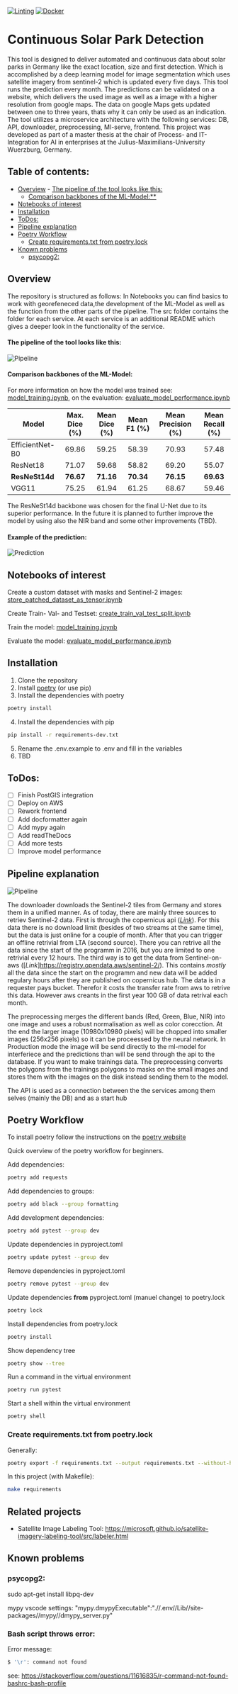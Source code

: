 [![Linting](https://github.com/Taraman12/Solarpark-detection/actions/workflows/lint.yml/badge.svg)](https://github.com/Taraman12/Solarpark-detection/actions/workflows/lint.yml)
[![Docker](https://github.com/Taraman12/Solarpark-detection/actions/workflows/docker.yml/badge.svg)](https://github.com/Taraman12/Solarpark-detection/actions/workflows/docker.yml)

<!-- omit from toc -->
# Continuous Solar Park Detection
This tool is designed to deliver automated and continuous data about solar parks in Germany like the exact location, size and first detection.
Which is accomplished by a deep learning model for image segmentation which uses satellite imagery from sentinel-2 which is updated every five days. This tool runs the prediction every month. The predictions can be validated on a website, which delivers the used image as well as a image with a higher resolution from google maps. The data on google Maps gets updated between one to three years, thats why it can only be used as an indication. The tool utilizes a microservice architecture with the following services: DB, API, downloader, preprocessing, Ml-serve, frontend.
This project was developed as part of a master thesis at the chair of Process- and IT-Integration for AI in enterprises at the Julius-Maximilians-University Wuerzburg, Germany.
<!-- omit from toc -->
## Table of contents:
- [Overview](#overview)
      - [The pipeline of the tool looks like this:](#the-pipeline-of-the-tool-looks-like-this)
    - [Comparison backbones of the ML-Model:\*\*](#comparison-backbones-of-the-ml-model)
- [Notebooks of interest](#notebooks-of-interest)
- [Installation](#installation)
- [ToDos:](#todos)
- [Pipeline explanation](#pipeline-explanation)
- [Poetry Workflow](#poetry-workflow)
  - [Create requirements.txt from poetry.lock](#create-requirementstxt-from-poetrylock)
- [Known problems](#known-problems)
  - [psycopg2:](#psycopg2)

## Overview
The repository is structured as follows:
In Notebooks you can find basics to work with georefeneced data,the development of the ML-Model as well as the function from the other parts of the pipeline.
The src folder contains the folder for each service. At each service is an additional README which gives a deeper look in the functionality of the service.
<!-- omit from toc -->
#### The pipeline of the tool looks like this:
![Pipeline](Create_figures_thesis/Final_Pipeline.svg)

<!-- omit from toc -->
#### Comparison backbones of the ML-Model:

 For more information on how the model was trained see: [model_training.ipynb](Notebooks/ML_Modell/model_training.ipynb),
 on the evaluation: [evaluate_model_performance.ipynb](Notebooks/ML_Modell/evaluate_model_performance.ipynb)


| Model           | Max. Dice (%) | Mean Dice (%) | Mean F1 (%) | Mean Precision (%) | Mean Recall (%) |
| --------------- | :-----------: | :-----------: | :---------: | :----------------: | :-------------: |
| EfficientNet-B0 |     69.86     |     59.25     |    58.39    |       70.93        |      57.48      |
| ResNet18        |     71.07     |     59.68     |    58.82    |       69.20        |      55.07      |
| **ResNeSt14d**  |   **76.67**   |   **71.16**   |  **70.34**  |     **76.15**      |    **69.63**    |
| VGG11           |     75.25     |     61.94     |    61.25    |       68.67        |      59.46      |

The ResNeSt14d backbone was chosen for the final U-Net due to its superior performance.
In the future it is planned to further improve the model by using also the NIR band and some other improvements (TBD).

<!-- omit from toc -->
#### Example of the prediction:
![Prediction](Notebooks/ML_Modell/figures/cleaned_verified_data/English/prediction_samples_validated_eng.svg)



## Notebooks of interest
Create a custom dataset with masks and Sentinel-2 images:
[store_patched_dataset_as_tensor.ipynb](Notebooks/preprocessing/store_patched_dataset_as_tensor.ipynb)

Create Train- Val- and Testset:
[create_train_val_test_split.ipynb](Notebooks/ML_Modell/create_train_val_test_split.ipynb)

Train the model:
[model_training.ipynb](Notebooks/ML_Modell/model_training.ipynb)

Evaluate the model:
[evaluate_model_performance.ipynb](Notebooks/ML_Modell/evaluate_model_performance.ipynb)

## Installation
1. Clone the repository
2. Install [poetry](https://python-poetry.org/docs/#installation) (or use pip)
3. Install the dependencies with poetry
```bash
poetry install
```
4. Install the dependencies with pip
```bash
pip install -r requirements-dev.txt
```
5. Rename the .env.example to .env and fill in the variables
6. TBD

## ToDos:
- [ ] Finish PostGIS integration
- [ ] Deploy on AWS
- [ ] Rework frontend
- [ ] Add docformatter again
- [ ] Add mypy again
- [ ] Add readTheDocs
- [ ] Add more tests
- [ ] Improve model performance

## Pipeline explanation
![Pipeline](Create_figures_thesis/Final_Pipeline.svg)

The downloader downloads the Sentinel-2 tiles from Germany and stores them in a unified manner. As of today, there are mainly three sources to retriev Sentinel-2 data. First is through the copernicus api ([*Link*](https://scihub.copernicus.eu/twiki/do/view/SciHubWebPortal/APIHubDescription)). For this data there is no download limit (besides of two streams at the same time), but the data is just online for a couple of month. After that you can trigger an offline retrivial from LTA (second source). There you can retrive all the data since the start of the programm in 2016, but you are limited to one retrivial every 12 hours. The third way is to get the data from Sentinel-on-aws ([*Link*]https://registry.opendata.aws/sentinel-2/). This contains *mostly* all the data since the start on the programm and new data will be added regulary hours after they are published on copernicus hub. The data is in a requester pays bucket. Therefor it costs the transfer rate from aws to retrive this data. However aws creants in the first year 100 GB of data retrival each month.

The preprocessing merges the different bands (Red, Green, Blue, NIR) into one image and uses a robust normalisation as well as color corecction. At the end the larger image (10980x10980 pixels) will be chopped into smaller images (256x256 pixels) so it can be proceessed by the neural network. In Production mode the image will be send directly to the ml-model for interferiece and the predictions than will be send through the api to the database. If you want to make trainings data. The preprocessing converts the polygons from the trainings polygons to masks on the small images and stores them with the images on the disk instead sending them to the model.

The API is used as a connection between the the services among them selves (mainly the DB) and as a start hub

## Poetry Workflow
To install poetry follow the instructions on the [poetry website](https://python-poetry.org/docs/#installation)

Quick overview of the poetry workflow for beginners.

Add dependencies:
```bash
poetry add requests
```

Add dependencies to groups:
```bash
poetry add black --group formatting
```

Add development dependencies:
```bash
poetry add pytest --group dev
```

Update dependencies in pyproject.toml
```bash
poetry update pytest --group dev
```

Remove dependencies in pyproject.toml
```bash
poetry remove pytest --group dev
```
Update dependencies __from__ pyproject.toml (manuel change) to poetry.lock
```bash
poetry lock
```

Install dependencies from poetry.lock
```bash
poetry install
```

Show dependency tree
```bash
poetry show --tree
```

Run a command in the virtual environment
```bash
poetry run pytest
```
Start a shell within the virtual environment
```bash
poetry shell
```

### Create requirements.txt from poetry.lock
Generally:
```bash
poetry export -f requirements.txt --output requirements.txt --without-hashes --with main --with lint --with dev --with ml-model --with api
```

In this project (with Makefile):
```bash
make requirements
```
## Related projects
- Satellite Image Labeling Tool: https://microsoft.github.io/satellite-imagery-labeling-tool/src/labeler.html
## Known problems

### psycopg2:
sudo apt-get install libpq-dev

mypy vscode settings:
"mypy.dmypyExecutable":".//.env//Lib//site-packages//mypy//dmypy_server.py"

### Bash script throws error:
Error message:
```bash
$ '\r': command not found
```
see: https://stackoverflow.com/questions/11616835/r-command-not-found-bashrc-bash-profile
